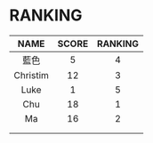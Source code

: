 # RANKING

| NAME | SCORE | RANKING |
| :---:       |     :---:      |          :---: |
| 藍色   | 5     | 4    |
| Christim     | 12       | 3 |
|   Luke   |    1   |    5   |
|   Chu  |    18     |   1    |
|   Ma   |     16   |    2   |
|      |        |       |
|      |        |       |

